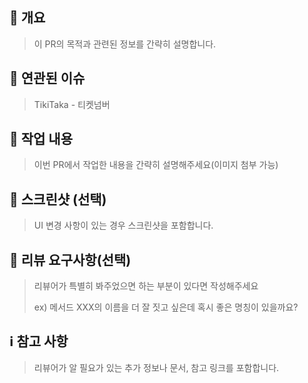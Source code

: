 ## 📝 개요

> 이 PR의 목적과 관련된 정보를 간략히 설명합니다.

## 🔗 연관된 이슈

> TikiTaka - 티켓넘버

## 📝 작업 내용

> 이번 PR에서 작업한 내용을 간략히 설명해주세요(이미지 첨부 가능)

## 📸 스크린샷 (선택)

> UI 변경 사항이 있는 경우 스크린샷을 포함합니다.

## 💬 리뷰 요구사항(선택)

> 리뷰어가 특별히 봐주었으면 하는 부분이 있다면 작성해주세요
>
> ex) 메서드 XXX의 이름을 더 잘 짓고 싶은데 혹시 좋은 명칭이 있을까요?

## ℹ️ 참고 사항

> 리뷰어가 알 필요가 있는 추가 정보나 문서, 참고 링크를 포함합니다.